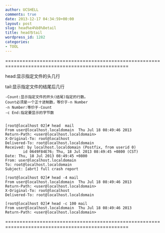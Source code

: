 ```yaml
---
author: UCSHELL
comments: true
date: 2013-12-17 04:34:59+00:00
layout: post
slug: head%e4%b8%8etail
title: head与tail
wordpress_id: 1282
categories:
- TOOL
---
```


=================================================================================================

head:显示指定文件的头几行

tail:显示指定文件的结尾后几行

	-Count:显示指定文件的开头(结尾)指定的行数。
	Count必须是一个正十进制数，等价于-n Number
	-n Number:等价于-Count
	-c End:指定要显示的字节数

    
    [root@localhost 02]# head  mail
    From user@localhost.localdomain  Thu Jul 18 08:49:46 2013
    Return-Path: <user@localhost.localdomain>
    X-Original-To: root@localhost
    Delivered-To: root@localhost.localdomain
    Received: by localhost.localdomain (Postfix, from userid 0)
            id 0649F84E76; Thu, 18 Jul 2013 08:49:45 +0800 (CST)
    Date: Thu, 18 Jul 2013 08:49:45 +0800
    From: user@localhost.localdomain
    To: root@localhost.localdomain
    Subject: [abrt] full crash report
    
    [root@localhost 02]# head -4 mail
    From user@localhost.localdomain  Thu Jul 18 08:49:46 2013
    Return-Path: <user@localhost.localdomain>
    X-Original-To: root@localhost
    Delivered-To: root@localhost.localdomain
    
    [root@localhost 02]# head -c 100 mail
    From user@localhost.localdomain  Thu Jul 18 08:49:46 2013
    Return-Path: <user@localhost.localdomain>


=================================================================================================
